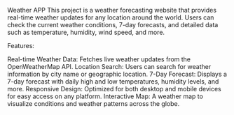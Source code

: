 Weather APP
This project is a weather forecasting website that provides real-time weather updates for any location around the world. Users can check the current weather conditions, 7-day forecasts, and detailed data such as temperature, humidity, wind speed, and more.

Features:

Real-time Weather Data: Fetches live weather updates from the OpenWeatherMap API.
Location Search: Users can search for weather information by city name or geographic location.
7-Day Forecast: Displays a 7-day forecast with daily high and low temperatures, humidity levels, and more.
Responsive Design: Optimized for both desktop and mobile devices for easy access on any platform.
Interactive Map: A weather map to visualize conditions and weather patterns across the globe.
